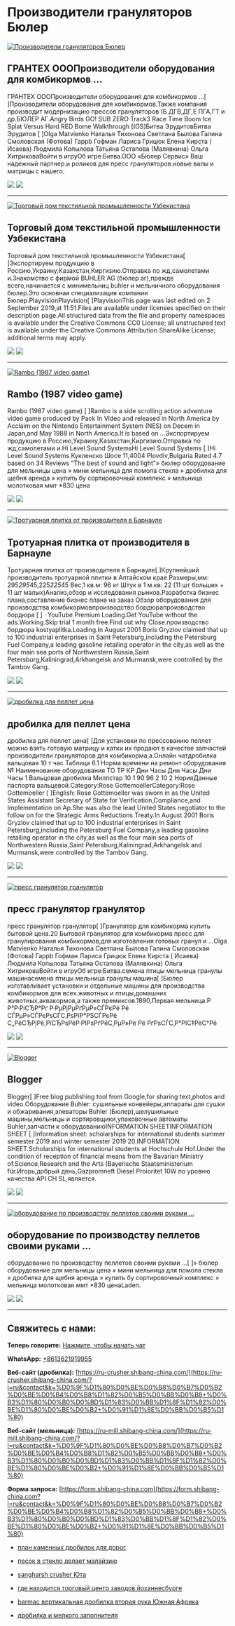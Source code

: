 # Производители грануляторов Бюлер

<a href="https://swt.shibang-china.com/?l=ru&img&k=%D0%9F%D1%80%D0%BE%D0%B8%D0%B7%D0%B2%D0%BE%D0%B4%D0%B8%D1%82%D0%B5%D0%BB%D0%B8+%D0%B3%D1%80%D0%B0%D0%BD%D1%83%D0%BB%D1%8F%D1%82%D0%BE%D1%80%D0%BE%D0%B2+%D0%91%D1%8E%D0%BB%D0%B5%D1%80" target="_blank">![Производители грануляторов Бюлер](http://static.shibang-china.com/all-800x300/15.jpg)</a>

## ГРАНТЕХ ОООПроизводители оборудования для комбикормов …
ГРАНТЕХ ОООПроизводители оборудования для комбикормов …[ ]Производители оборудования для комбикормов.Также компания производит модернизацию прессов грануляторов (Б ДГВ,ДГ,Е ПГА,ГТ и др.БЮЛЕР АГ.Angry Birds GO! SUB ZERO Track3 Race Time Boom Ice Splat Versus Hard RED Bome Walkthrough [IOS]Битва ЭрудитовБитва Эрудитов [ ]Olga Matvienko Наталья Тихонова Светлана Былова Галина Смоловская (Фотова) Гаррb Гофман Лариса Грицюк Елена Кирста ( Исаева) Людмила Копылова Татьяна Остапова (Малявкина) Ольга ХитриковаВойти в игруОб игре:Битва.ООО &#171;Бюлер Сервис&#187; Ваш надежный партнер.и роликов для пресс грануляторов.новые валы и матрицы с нашего.


<a href="https://whatsapp.shibangsoft.com/WhatsApp.php" target="_blank" title="WhatsApp">![](http://static.shibang-china.com/icon/whatsapp.png)</a> <a href="https://swt.shibang-china.com/?l=ru&icon&k=%D0%9F%D1%80%D0%BE%D0%B8%D0%B7%D0%B2%D0%BE%D0%B4%D0%B8%D1%82%D0%B5%D0%BB%D0%B8+%D0%B3%D1%80%D0%B0%D0%BD%D1%83%D0%BB%D1%8F%D1%82%D0%BE%D1%80%D0%BE%D0%B2+%D0%91%D1%8E%D0%BB%D0%B5%D1%80" target="_blank">![](http://static.shibang-china.com/icon/chat-ru.png)</a>

---

<a href="https://swt.shibang-china.com/?l=ru&img&k=%D0%9F%D1%80%D0%BE%D0%B8%D0%B7%D0%B2%D0%BE%D0%B4%D0%B8%D1%82%D0%B5%D0%BB%D0%B8+%D0%B3%D1%80%D0%B0%D0%BD%D1%83%D0%BB%D1%8F%D1%82%D0%BE%D1%80%D0%BE%D0%B2+%D0%91%D1%8E%D0%BB%D0%B5%D1%80" target="_blank">![Торговый дом текстильной промышленности Узбекистана](http://static.shibang-china.com/all-800x300/508.jpg)</a>

## Торговый дом текстильной промышленности Узбекистана
Торговый дом текстильной промышленности Узбекистана[ ]Экспортируем продукцию в Россию,Украину,Казахстан,Киргизию.Отправка по жд,самолетами и.Знакомство с фирмой BUHLER AG (бюлер аг),прежде всего,начинается с минимельниц buhler и мельничного оборудования бюлер.Это основная специализация компании Бюлер.PlayvisionPlayvision[ ]PlayvisionThis page was last edited on 2 September 2019,at 11:51.Files are available under licenses specified on their description page.All structured data from the file and property namespaces is available under the Creative Commons CC0 License; all unstructured text is available under the Creative Commons Attribution ShareAlike License; additional terms may apply.


<a href="https://whatsapp.shibangsoft.com/WhatsApp.php" target="_blank" title="WhatsApp">![](http://static.shibang-china.com/icon/whatsapp.png)</a> <a href="https://swt.shibang-china.com/?l=ru&icon&k=%D0%9F%D1%80%D0%BE%D0%B8%D0%B7%D0%B2%D0%BE%D0%B4%D0%B8%D1%82%D0%B5%D0%BB%D0%B8+%D0%B3%D1%80%D0%B0%D0%BD%D1%83%D0%BB%D1%8F%D1%82%D0%BE%D1%80%D0%BE%D0%B2+%D0%91%D1%8E%D0%BB%D0%B5%D1%80" target="_blank">![](http://static.shibang-china.com/icon/chat-ru.png)</a>

---

<a href="https://swt.shibang-china.com/?l=ru&img&k=%D0%9F%D1%80%D0%BE%D0%B8%D0%B7%D0%B2%D0%BE%D0%B4%D0%B8%D1%82%D0%B5%D0%BB%D0%B8+%D0%B3%D1%80%D0%B0%D0%BD%D1%83%D0%BB%D1%8F%D1%82%D0%BE%D1%80%D0%BE%D0%B2+%D0%91%D1%8E%D0%BB%D0%B5%D1%80" target="_blank">![Rambo (1987 video game)](http://static.shibang-china.com/all-800x300/829.jpg)</a>

## Rambo (1987 video game)
Rambo (1987 video game) [ ]Rambo is a side scrolling action adventure video game produced by Pack In Video and released in North America by Acclaim on the Nintendo Entertainment System (NES) on Decem in Japan,and May 1988 in North America.It is based on …Экспортируем продукцию в Россию,Украину,Казахстан,Киргизию.Отправка по жд,самолетами и.Hi Level Sound SystemsHi Level Sound Systems [ ]Hi Level Sound Systems Кукленско Шосе 11,4004 Plovdiv,Bulgaria Rated 4.7 based on 34 Reviews &quot;The best of sound and light&quot;&#187; бюлер оборудование для мельницы цена &#187; мини мельница для помола стекла &#187; дробилка для щебня аренда &#187; купить бу сортировочный комплекс &#187; мельница молотковая ммт *830 цена


<a href="https://whatsapp.shibangsoft.com/WhatsApp.php" target="_blank" title="WhatsApp">![](http://static.shibang-china.com/icon/whatsapp.png)</a> <a href="https://swt.shibang-china.com/?l=ru&icon&k=%D0%9F%D1%80%D0%BE%D0%B8%D0%B7%D0%B2%D0%BE%D0%B4%D0%B8%D1%82%D0%B5%D0%BB%D0%B8+%D0%B3%D1%80%D0%B0%D0%BD%D1%83%D0%BB%D1%8F%D1%82%D0%BE%D1%80%D0%BE%D0%B2+%D0%91%D1%8E%D0%BB%D0%B5%D1%80" target="_blank">![](http://static.shibang-china.com/icon/chat-ru.png)</a>

---

<a href="https://swt.shibang-china.com/?l=ru&img&k=%D0%9F%D1%80%D0%BE%D0%B8%D0%B7%D0%B2%D0%BE%D0%B4%D0%B8%D1%82%D0%B5%D0%BB%D0%B8+%D0%B3%D1%80%D0%B0%D0%BD%D1%83%D0%BB%D1%8F%D1%82%D0%BE%D1%80%D0%BE%D0%B2+%D0%91%D1%8E%D0%BB%D0%B5%D1%80" target="_blank">![Тротуарная плитка от производителя в Барнауле](http://static.shibang-china.com/all-800x300/398.jpg)</a>

## Тротуарная плитка от производителя в Барнауле
Тротуарная плитка от производителя в Барнауле[ ]Крупнейший производитель тротуарной плитки в Алтайском крае.Размеры,мм: 295*295*45,225*225*45 Вес,1 кв.м: 96 кг Штук в 1 м.кв: 22 (11 шт больших + 11 шт малых)Анализ,обзор и исследования рынков.Разработка бизнес плана,составление бизнес плана на заказ Обзор оборудования для производства комбикормовпроизводство бордюрапроизводство бордюра [ ]&nbsp;&#0183;&#32;YouTube Premium Loading.Get YouTube without the ads.Working.Skip trial 1 month free.Find out why Close.производство бордюра kostyaplitka.Loading.In August 2001 Boris Gryzlov claimed that up to 100 industrial enterprises in Saint Petersburg,including the Petersburg Fuel Company,a leading gasoline retailing operator in the city,as well as the four main sea ports of Northwestern Russia,Saint Petersburg,Kaliningrad,Arkhangelsk and Murmansk,were controlled by the Tambov Gang.


<a href="https://whatsapp.shibangsoft.com/WhatsApp.php" target="_blank" title="WhatsApp">![](http://static.shibang-china.com/icon/whatsapp.png)</a> <a href="https://swt.shibang-china.com/?l=ru&icon&k=%D0%9F%D1%80%D0%BE%D0%B8%D0%B7%D0%B2%D0%BE%D0%B4%D0%B8%D1%82%D0%B5%D0%BB%D0%B8+%D0%B3%D1%80%D0%B0%D0%BD%D1%83%D0%BB%D1%8F%D1%82%D0%BE%D1%80%D0%BE%D0%B2+%D0%91%D1%8E%D0%BB%D0%B5%D1%80" target="_blank">![](http://static.shibang-china.com/icon/chat-ru.png)</a>

---

<a href="https://swt.shibang-china.com/?l=ru&img&k=%D0%9F%D1%80%D0%BE%D0%B8%D0%B7%D0%B2%D0%BE%D0%B4%D0%B8%D1%82%D0%B5%D0%BB%D0%B8+%D0%B3%D1%80%D0%B0%D0%BD%D1%83%D0%BB%D1%8F%D1%82%D0%BE%D1%80%D0%BE%D0%B2+%D0%91%D1%8E%D0%BB%D0%B5%D1%80" target="_blank">![дробилка для пеллет цена](http://static.shibang-china.com/all-800x300/986.jpg)</a>

## дробилка для пеллет цена
дробилка для пеллет цена[ ]Для установки по прессованию пеллет можно взять готовую матрицу и катки их продают в качестве запчастей производители грануляторов для комбикорма,а.Онлайн чатдробилка вальцовая 10 т час Таблица 6.1 Норма времени на ремонт оборудования № Наименование оборудования ТО ТР КР Дни Часы Дни Часы Дни Часы 1 Вальцовая дробилка Миллстар 10 1 90 96 2 10 2 НорияДанные паспорта вальцевой.Category:Rose GottemoellerCategory:Rose Gottemoeller [ ]English: Rose Gottemoeller was sworn in as the United States Assistant Secretary of State for Verification,Compliance,and Implementation on Ap.She was also the lead United States negotiator to the follow on for the Strategic Arms Reductions Treaty.In August 2001 Boris Gryzlov claimed that up to 100 industrial enterprises in Saint Petersburg,including the Petersburg Fuel Company,a leading gasoline retailing operator in the city,as well as the four main sea ports of Northwestern Russia,Saint Petersburg,Kaliningrad,Arkhangelsk and Murmansk,were controlled by the Tambov Gang.


<a href="https://whatsapp.shibangsoft.com/WhatsApp.php" target="_blank" title="WhatsApp">![](http://static.shibang-china.com/icon/whatsapp.png)</a> <a href="https://swt.shibang-china.com/?l=ru&icon&k=%D0%9F%D1%80%D0%BE%D0%B8%D0%B7%D0%B2%D0%BE%D0%B4%D0%B8%D1%82%D0%B5%D0%BB%D0%B8+%D0%B3%D1%80%D0%B0%D0%BD%D1%83%D0%BB%D1%8F%D1%82%D0%BE%D1%80%D0%BE%D0%B2+%D0%91%D1%8E%D0%BB%D0%B5%D1%80" target="_blank">![](http://static.shibang-china.com/icon/chat-ru.png)</a>

---

<a href="https://swt.shibang-china.com/?l=ru&img&k=%D0%9F%D1%80%D0%BE%D0%B8%D0%B7%D0%B2%D0%BE%D0%B4%D0%B8%D1%82%D0%B5%D0%BB%D0%B8+%D0%B3%D1%80%D0%B0%D0%BD%D1%83%D0%BB%D1%8F%D1%82%D0%BE%D1%80%D0%BE%D0%B2+%D0%91%D1%8E%D0%BB%D0%B5%D1%80" target="_blank">![пресс гранулятор гранулятор](http://static.shibang-china.com/all-800x300/1161.jpg)</a>

## пресс гранулятор гранулятор
пресс гранулятор гранулятор[ ]Гранулятор для комбикорма купить бытовой цена.20 Бытовой гранулятор для комбикорма пресс для гранулирования комбикормов,для изготовления готовых гранул и …Olga Matvienko Наталья Тихонова Светлана Былова Галина Смоловская (Фотова) Гаррb Гофман Лариса Грицюк Елена Кирста ( Исаева) Людмила Копылова Татьяна Остапова (Малявкина) Ольга ХитриковаВойти в игруОб игре:Битва.семена птицы мельница гранулы машинасемена птицы мельница гранулы машина[ ]Бюлер изготавливает установки и отдельные машины для производства комбикормов для всех.животных и птицы,домашних животных,аквакормов,а также премиксов.1890,Первая мельница.Р Р&#176;Р&#183;РіСЂР&#176;Рґ Р&#183;Р&#181;РјР&#181;РґР&#181;Р&#187;СЃРєРё Рё СЃР&#181;Р&#187;СЃРєРѕСЃС‚РѕРїР&#176;РЅСЃРєРё С„РёСЂРјРё,РїСЂРѕРёР&#183;РІРѕРґРёС‚Р&#181;Р&#187;Рё Рё РґРѕСЃС‚Р&#176;РІС‡РёС†Рё


<a href="https://whatsapp.shibangsoft.com/WhatsApp.php" target="_blank" title="WhatsApp">![](http://static.shibang-china.com/icon/whatsapp.png)</a> <a href="https://swt.shibang-china.com/?l=ru&icon&k=%D0%9F%D1%80%D0%BE%D0%B8%D0%B7%D0%B2%D0%BE%D0%B4%D0%B8%D1%82%D0%B5%D0%BB%D0%B8+%D0%B3%D1%80%D0%B0%D0%BD%D1%83%D0%BB%D1%8F%D1%82%D0%BE%D1%80%D0%BE%D0%B2+%D0%91%D1%8E%D0%BB%D0%B5%D1%80" target="_blank">![](http://static.shibang-china.com/icon/chat-ru.png)</a>

---

<a href="https://swt.shibang-china.com/?l=ru&img&k=%D0%9F%D1%80%D0%BE%D0%B8%D0%B7%D0%B2%D0%BE%D0%B4%D0%B8%D1%82%D0%B5%D0%BB%D0%B8+%D0%B3%D1%80%D0%B0%D0%BD%D1%83%D0%BB%D1%8F%D1%82%D0%BE%D1%80%D0%BE%D0%B2+%D0%91%D1%8E%D0%BB%D0%B5%D1%80" target="_blank">![Blogger](http://static.shibang-china.com/all-800x300/70.jpg)</a>

## Blogger
Blogger[ ]Free blog publishing tool from Google,for sharing text,photos and video.Оборудование Buhler: cушильные конвейеры,аппараты для сушки и обжаривания,элеваторы Buhler (Бюлер),шелушильные машины,мельницы и сортировщики,упаковочные автоматы Buhler,запчасти к оборудованиюINFORMATION SHEETINFORMATION SHEET [ ]Information sheet: scholarships for international students summer semester 2019 and winter semester 2019 20.INFORMATION SHEET.Scholarships for international students at Hochschule Hof.Under the condition of reception of financial means from the Bavarian Ministry of.Science,Research and the Arts (Bayerische Staatsministerium f&#252;r.Игорь,добрый день,Gazpromneft Diesel Proioritet 10W по уровню качества API CH SL,является.


<a href="https://whatsapp.shibangsoft.com/WhatsApp.php" target="_blank" title="WhatsApp">![](http://static.shibang-china.com/icon/whatsapp.png)</a> <a href="https://swt.shibang-china.com/?l=ru&icon&k=%D0%9F%D1%80%D0%BE%D0%B8%D0%B7%D0%B2%D0%BE%D0%B4%D0%B8%D1%82%D0%B5%D0%BB%D0%B8+%D0%B3%D1%80%D0%B0%D0%BD%D1%83%D0%BB%D1%8F%D1%82%D0%BE%D1%80%D0%BE%D0%B2+%D0%91%D1%8E%D0%BB%D0%B5%D1%80" target="_blank">![](http://static.shibang-china.com/icon/chat-ru.png)</a>

---

<a href="https://swt.shibang-china.com/?l=ru&img&k=%D0%9F%D1%80%D0%BE%D0%B8%D0%B7%D0%B2%D0%BE%D0%B4%D0%B8%D1%82%D0%B5%D0%BB%D0%B8+%D0%B3%D1%80%D0%B0%D0%BD%D1%83%D0%BB%D1%8F%D1%82%D0%BE%D1%80%D0%BE%D0%B2+%D0%91%D1%8E%D0%BB%D0%B5%D1%80" target="_blank">![оборудование по производству пеллетов своими руками …](http://static.shibang-china.com/all-800x300/114.jpg)</a>

## оборудование по производству пеллетов своими руками …
оборудование по производству пеллетов своими руками …[ ]&#187; бюлер оборудование для мельницы цена &#187; мини мельница для помола стекла &#187; дробилка для щебня аренда &#187; купить бу сортировочный комплекс &#187; мельница молотковая ммт *830 ценаLaden.

<a href="https://whatsapp.shibangsoft.com/WhatsApp.php" target="_blank" title="WhatsApp">![](http://static.shibang-china.com/icon/whatsapp.png)</a> <a href="https://swt.shibang-china.com/?l=ru&icon&k=%D0%9F%D1%80%D0%BE%D0%B8%D0%B7%D0%B2%D0%BE%D0%B4%D0%B8%D1%82%D0%B5%D0%BB%D0%B8+%D0%B3%D1%80%D0%B0%D0%BD%D1%83%D0%BB%D1%8F%D1%82%D0%BE%D1%80%D0%BE%D0%B2+%D0%91%D1%8E%D0%BB%D0%B5%D1%80" target="_blank">![](http://static.shibang-china.com/icon/chat-ru.png)</a>

---
## Свяжитесь с нами:

**Теперь говорите:** [Нажмите, чтобы начать чат](https://swt.shibang-china.com?l=ru&contact&k=%D0%9F%D1%80%D0%BE%D0%B8%D0%B7%D0%B2%D0%BE%D0%B4%D0%B8%D1%82%D0%B5%D0%BB%D0%B8+%D0%B3%D1%80%D0%B0%D0%BD%D1%83%D0%BB%D1%8F%D1%82%D0%BE%D1%80%D0%BE%D0%B2+%D0%91%D1%8E%D0%BB%D0%B5%D1%80)

**WhatsApp:**  [+8613621919955](https://whatsapp.shibangsoft.com/WhatsApp.php)

**Веб-сайт (дробилка):** [https://ru-crusher.shibang-china.com/](https://ru-crusher.shibang-china.com/?l=ru&contact&k=%D0%9F%D1%80%D0%BE%D0%B8%D0%B7%D0%B2%D0%BE%D0%B4%D0%B8%D1%82%D0%B5%D0%BB%D0%B8+%D0%B3%D1%80%D0%B0%D0%BD%D1%83%D0%BB%D1%8F%D1%82%D0%BE%D1%80%D0%BE%D0%B2+%D0%91%D1%8E%D0%BB%D0%B5%D1%80)

**Веб-сайт (мельница):** [https://ru-mill.shibang-china.com/](https://ru-mill.shibang-china.com/?l=ru&contact&k=%D0%9F%D1%80%D0%BE%D0%B8%D0%B7%D0%B2%D0%BE%D0%B4%D0%B8%D1%82%D0%B5%D0%BB%D0%B8+%D0%B3%D1%80%D0%B0%D0%BD%D1%83%D0%BB%D1%8F%D1%82%D0%BE%D1%80%D0%BE%D0%B2+%D0%91%D1%8E%D0%BB%D0%B5%D1%80)

**Форма запроса:** [https://form.shibang-china.com](https://form.shibang-china.com?l=ru&contact&k=%D0%9F%D1%80%D0%BE%D0%B8%D0%B7%D0%B2%D0%BE%D0%B4%D0%B8%D1%82%D0%B5%D0%BB%D0%B8+%D0%B3%D1%80%D0%B0%D0%BD%D1%83%D0%BB%D1%8F%D1%82%D0%BE%D1%80%D0%BE%D0%B2+%D0%91%D1%8E%D0%BB%D0%B5%D1%80)

* [план каменных дробилок для дорог](../120/%D0%BF%D0%BB%D0%B0%D0%BD%20%D0%BA%D0%B0%D0%BC%D0%B5%D0%BD%D0%BD%D1%8B%D1%85%20%D0%B4%D1%80%D0%BE%D0%B1%D0%B8%D0%BB%D0%BE%D0%BA%20%D0%B4%D0%BB%D1%8F%20%D0%B4%D0%BE%D1%80%D0%BE%D0%B3.md)

* [песок в стекло делает малайзию](../112/%D0%BF%D0%B5%D1%81%D0%BE%D0%BA%20%D0%B2%20%D1%81%D1%82%D0%B5%D0%BA%D0%BB%D0%BE%20%D0%B4%D0%B5%D0%BB%D0%B0%D0%B5%D1%82%20%D0%BC%D0%B0%D0%BB%D0%B0%D0%B9%D0%B7%D0%B8%D1%8E.md)

* [sangharsh crusher Юта](../116/sangharsh%20crusher%20%D0%AE%D1%82%D0%B0.md)

* [где находится торговый центр заводов йоханнесбурге](../110/%D0%B3%D0%B4%D0%B5%20%D0%BD%D0%B0%D1%85%D0%BE%D0%B4%D0%B8%D1%82%D1%81%D1%8F%20%D1%82%D0%BE%D1%80%D0%B3%D0%BE%D0%B2%D1%8B%D0%B9%20%D1%86%D0%B5%D0%BD%D1%82%D1%80%20%D0%B7%D0%B0%D0%B2%D0%BE%D0%B4%D0%BE%D0%B2%20%D0%B9%D0%BE%D1%85%D0%B0%D0%BD%D0%BD%D0%B5%D1%81%D0%B1%D1%83%D1%80%D0%B3%D0%B5.md)

* [barmac вертикальная дробилка вторая рука Южная Африка](../114/barmac%20%D0%B2%D0%B5%D1%80%D1%82%D0%B8%D0%BA%D0%B0%D0%BB%D1%8C%D0%BD%D0%B0%D1%8F%20%D0%B4%D1%80%D0%BE%D0%B1%D0%B8%D0%BB%D0%BA%D0%B0%20%D0%B2%D1%82%D0%BE%D1%80%D0%B0%D1%8F%20%D1%80%D1%83%D0%BA%D0%B0%20%D0%AE%D0%B6%D0%BD%D0%B0%D1%8F%20%D0%90%D1%84%D1%80%D0%B8%D0%BA%D0%B0.md)

* [дробилка и мелкого заполнителя](../108/%D0%B4%D1%80%D0%BE%D0%B1%D0%B8%D0%BB%D0%BA%D0%B0%20%D0%B8%20%D0%BC%D0%B5%D0%BB%D0%BA%D0%BE%D0%B3%D0%BE%20%D0%B7%D0%B0%D0%BF%D0%BE%D0%BB%D0%BD%D0%B8%D1%82%D0%B5%D0%BB%D1%8F.md)